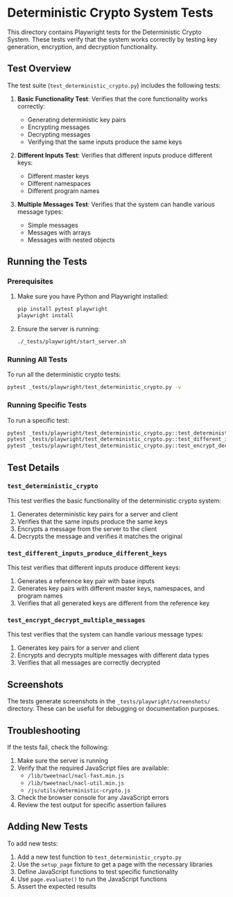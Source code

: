 # Deterministic Crypto System Tests

This directory contains Playwright tests for the Deterministic Crypto System. These tests verify that the system works correctly by testing key generation, encryption, and decryption functionality.

## Test Overview

The test suite (`test_deterministic_crypto.py`) includes the following tests:

1. **Basic Functionality Test**: Verifies that the core functionality works correctly:
   - Generating deterministic key pairs
   - Encrypting messages
   - Decrypting messages
   - Verifying that the same inputs produce the same keys

2. **Different Inputs Test**: Verifies that different inputs produce different keys:
   - Different master keys
   - Different namespaces
   - Different program names

3. **Multiple Messages Test**: Verifies that the system can handle various message types:
   - Simple messages
   - Messages with arrays
   - Messages with nested objects

## Running the Tests

### Prerequisites

1. Make sure you have Python and Playwright installed:
   ```bash
   pip install pytest playwright
   playwright install
   ```

2. Ensure the server is running:
   ```bash
   ./_tests/playwright/start_server.sh
   ```

### Running All Tests

To run all the deterministic crypto tests:

```bash
pytest _tests/playwright/test_deterministic_crypto.py -v
```

### Running Specific Tests

To run a specific test:

```bash
pytest _tests/playwright/test_deterministic_crypto.py::test_deterministic_crypto -v
pytest _tests/playwright/test_deterministic_crypto.py::test_different_inputs_produce_different_keys -v
pytest _tests/playwright/test_deterministic_crypto.py::test_encrypt_decrypt_multiple_messages -v
```

## Test Details

### `test_deterministic_crypto`

This test verifies the basic functionality of the deterministic crypto system:

1. Generates deterministic key pairs for a server and client
2. Verifies that the same inputs produce the same keys
3. Encrypts a message from the server to the client
4. Decrypts the message and verifies it matches the original

### `test_different_inputs_produce_different_keys`

This test verifies that different inputs produce different keys:

1. Generates a reference key pair with base inputs
2. Generates key pairs with different master keys, namespaces, and program names
3. Verifies that all generated keys are different from the reference key

### `test_encrypt_decrypt_multiple_messages`

This test verifies that the system can handle various message types:

1. Generates key pairs for a server and client
2. Encrypts and decrypts multiple messages with different data types
3. Verifies that all messages are correctly decrypted

## Screenshots

The tests generate screenshots in the `_tests/playwright/screenshots/` directory. These can be useful for debugging or documentation purposes.

## Troubleshooting

If the tests fail, check the following:

1. Make sure the server is running
2. Verify that the required JavaScript files are available:
   - `/lib/tweetnacl/nacl-fast.min.js`
   - `/lib/tweetnacl/nacl-util.min.js`
   - `/js/utils/deterministic-crypto.js`
3. Check the browser console for any JavaScript errors
4. Review the test output for specific assertion failures

## Adding New Tests

To add new tests:

1. Add a new test function to `test_deterministic_crypto.py`
2. Use the `setup_page` fixture to get a page with the necessary libraries
3. Define JavaScript functions to test specific functionality
4. Use `page.evaluate()` to run the JavaScript functions
5. Assert the expected results
